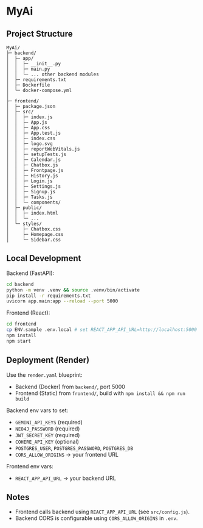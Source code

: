 # MyAi

## Project Structure

```
MyAi/
├─ backend/
│  ├─ app/
│  │  ├─ __init__.py
│  │  ├─ main.py
│  │  └─ ... other backend modules
│  ├─ requirements.txt
│  ├─ Dockerfile
│  └─ docker-compose.yml
│
├─ frontend/
│  ├─ package.json
│  ├─ src/
│  │  ├─ index.js
│  │  ├─ App.js
│  │  ├─ App.css
│  │  ├─ App.test.js
│  │  ├─ index.css
│  │  ├─ logo.svg
│  │  ├─ reportWebVitals.js
│  │  ├─ setupTests.js
│  │  ├─ Calendar.js
│  │  ├─ Chatbox.js
│  │  ├─ Frontpage.js
│  │  ├─ History.js
│  │  ├─ Login.js
│  │  ├─ Settings.js
│  │  ├─ Signup.js
│  │  ├─ Tasks.js
│  │  └─ components/
│  ├─ public/
│  │  ├─ index.html
│  │  └─ ...
│  └─ styles/
│     ├─ Chatbox.css
│     ├─ Homepage.css
│     └─ Sidebar.css
```

## Local Development

Backend (FastAPI):

```bash
cd backend
python -m venv .venv && source .venv/bin/activate
pip install -r requirements.txt
uvicorn app.main:app --reload --port 5000
```

Frontend (React):

```bash
cd frontend
cp ENV.sample .env.local # set REACT_APP_API_URL=http://localhost:5000
npm install
npm start
```

## Deployment (Render)

Use the `render.yaml` blueprint:
- Backend (Docker) from `backend/`, port 5000
- Frontend (Static) from `frontend/`, build with `npm install && npm run build`

Backend env vars to set:
- `GEMINI_API_KEYS` (required)
- `NEO4J_PASSWORD` (required)
- `JWT_SECRET_KEY` (required)
- `COHERE_API_KEY` (optional)
- `POSTGRES_USER`, `POSTGRES_PASSWORD`, `POSTGRES_DB`
- `CORS_ALLOW_ORIGINS` → your frontend URL

Frontend env vars:
- `REACT_APP_API_URL` → your backend URL

## Notes

- Frontend calls backend using `REACT_APP_API_URL` (see `src/config.js`).
- Backend CORS is configurable using `CORS_ALLOW_ORIGINS` in `.env`.
